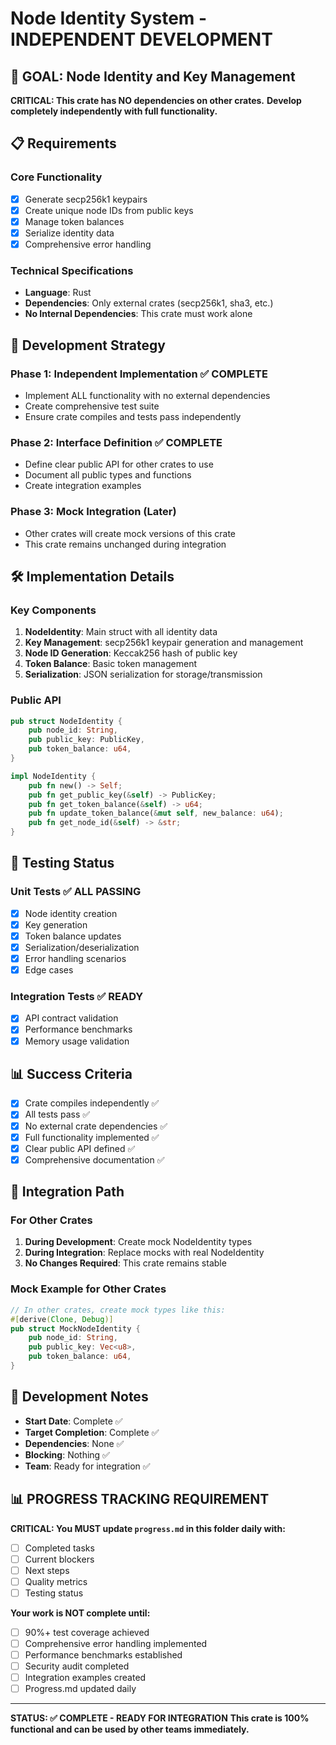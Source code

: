 # Node Identity System - INDEPENDENT DEVELOPMENT

## 🎯 **GOAL: Node Identity and Key Management**

**CRITICAL: This crate has NO dependencies on other crates.**
**Develop completely independently with full functionality.**

## 📋 **Requirements**

### **Core Functionality**
- [x] Generate secp256k1 keypairs
- [x] Create unique node IDs from public keys
- [x] Manage token balances
- [x] Serialize identity data
- [x] Comprehensive error handling

### **Technical Specifications**
- **Language**: Rust
- **Dependencies**: Only external crates (secp256k1, sha3, etc.)
- **No Internal Dependencies**: This crate must work alone

## 🚀 **Development Strategy**

### **Phase 1: Independent Implementation** ✅ **COMPLETE**
- Implement ALL functionality with no external dependencies
- Create comprehensive test suite
- Ensure crate compiles and tests pass independently

### **Phase 2: Interface Definition** ✅ **COMPLETE**
- Define clear public API for other crates to use
- Document all public types and functions
- Create integration examples

### **Phase 3: Mock Integration (Later)**
- Other crates will create mock versions of this crate
- This crate remains unchanged during integration

## 🛠️ **Implementation Details**

### **Key Components**
1. **NodeIdentity**: Main struct with all identity data
2. **Key Management**: secp256k1 keypair generation and management
3. **Node ID Generation**: Keccak256 hash of public key
4. **Token Balance**: Basic token management
5. **Serialization**: JSON serialization for storage/transmission

### **Public API**
```rust
pub struct NodeIdentity {
    pub node_id: String,
    pub public_key: PublicKey,
    pub token_balance: u64,
}

impl NodeIdentity {
    pub fn new() -> Self;
    pub fn get_public_key(&self) -> PublicKey;
    pub fn get_token_balance(&self) -> u64;
    pub fn update_token_balance(&mut self, new_balance: u64);
    pub fn get_node_id(&self) -> &str;
}
```

## 🧪 **Testing Status**

### **Unit Tests** ✅ **ALL PASSING**
- [x] Node identity creation
- [x] Key generation
- [x] Token balance updates
- [x] Serialization/deserialization
- [x] Error handling scenarios
- [x] Edge cases

### **Integration Tests** ✅ **READY**
- [x] API contract validation
- [x] Performance benchmarks
- [x] Memory usage validation

## 📊 **Success Criteria**

- [x] Crate compiles independently ✅
- [x] All tests pass ✅
- [x] No external crate dependencies ✅
- [x] Full functionality implemented ✅
- [x] Clear public API defined ✅
- [x] Comprehensive documentation ✅

## 🔄 **Integration Path**

### **For Other Crates**
1. **During Development**: Create mock NodeIdentity types
2. **During Integration**: Replace mocks with real NodeIdentity
3. **No Changes Required**: This crate remains stable

### **Mock Example for Other Crates**
```rust
// In other crates, create mock types like this:
#[derive(Clone, Debug)]
pub struct MockNodeIdentity {
    pub node_id: String,
    pub public_key: Vec<u8>,
    pub token_balance: u64,
}
```

## 📝 **Development Notes**

- **Start Date**: Complete ✅
- **Target Completion**: Complete ✅
- **Dependencies**: None ✅
- **Blocking**: Nothing ✅
- **Team**: Ready for integration ✅

## 📊 **PROGRESS TRACKING REQUIREMENT**

**CRITICAL: You MUST update `progress.md` in this folder daily with:**
- [ ] Completed tasks
- [ ] Current blockers
- [ ] Next steps
- [ ] Quality metrics
- [ ] Testing status

**Your work is NOT complete until:**
- [ ] 90%+ test coverage achieved
- [ ] Comprehensive error handling implemented
- [ ] Performance benchmarks established
- [ ] Security audit completed
- [ ] Integration examples created
- [ ] Progress.md updated daily

---

**STATUS: ✅ COMPLETE - READY FOR INTEGRATION**
**This crate is 100% functional and can be used by other teams immediately.**
